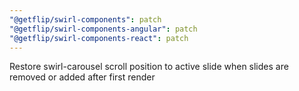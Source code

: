 ```yaml
---
"@getflip/swirl-components": patch
"@getflip/swirl-components-angular": patch
"@getflip/swirl-components-react": patch
---
```


Restore swirl-carousel scroll position to active slide when slides are removed
or added after first render
